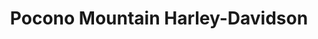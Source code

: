 ---
title: "Pocono Mountain Harley-Davidson"
url: /tannersville/pocono-mountain-harley-davidson/
shop: Motorrad
---